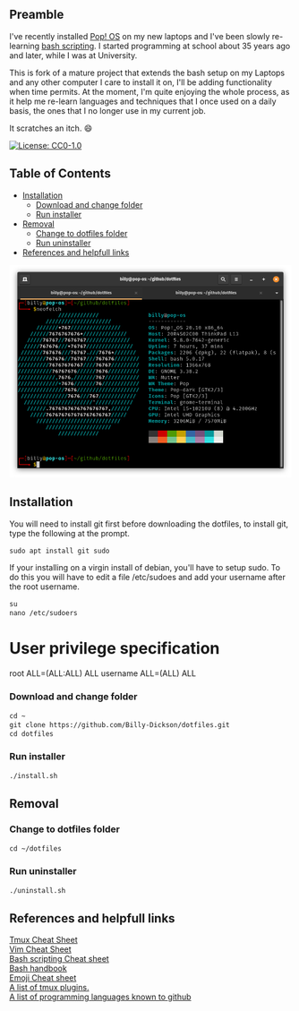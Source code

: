 ## Preamble

I've recently installed  [Pop! OS](https://pop.system76.com) on my new laptops and I've been slowly re-learning [bash scripting](https://ryanstutorials.net/bash-scripting-tutorial/). I started programming at school about 35 years ago and later, while I was at University.

This is fork of a mature project that extends the bash setup on my Laptops and any other computer I care to install it on, I'll be adding functionality when time permits. At the moment, I'm quite enjoying the whole process, as it help me re-learn languages and techniques that I once used on a daily basis, the ones that I no longer use in my current job.

It scratches an itch. :smile:

[![License: CC0-1.0](https://img.shields.io/badge/License-CC0%201.0-lightgrey.svg)](http://creativecommons.org/publicdomain/zero/1.0/)

## Table of Contents
 - [Installation](#installation)
   - [Download and change folder](#download-and-change-folder)
   - [Run installer](#run-installer)
 - [Removal](#removal)
   - [Change to dotfiles folder](#change-to-dotfiles-folder)
   - [Run uninstaller](#run-uninstaller)
 - [References and helpfull links](#references-and-helpfull-links)

![Terminal Screenshot](assets/Screenshot.png)

## Installation

You will need to install git first before downloading the dotfiles, to install git, type the following at the prompt.

```shell scripting
sudo apt install git sudo
```

If your installing on a virgin install of debian, you'll have to setup sudo. To do this you will have to edit a file /etc/sudoes and add your username after the root username.

```shell scripting
su
nano /etc/sudoers
```

# User privilege specification
root    ALL=(ALL:ALL) ALL
username  ALL=(ALL)  ALL

### Download and change folder
```shell scripting
cd ~
git clone https://github.com/Billy-Dickson/dotfiles.git
cd dotfiles
```
### Run installer
```shell scripting
./install.sh
```
## Removal

### Change to dotfiles folder
```shell scripting
cd ~/dotfiles
```

### Run uninstaller
```shell scripting
./uninstall.sh
```

## References and helpfull links
[Tmux Cheat Sheet](https://tmuxcheatsheet.com/)  
[Vim Cheat Sheet](https://devhints.io/vim)  
[Bash scripting Cheat sheet](https://devhints.io/bash)  
[Bash handbook](https://github.com/denysdovhan/bash-handbook)  
[Emoji Cheat sheet](https://github.com/ikatyang/emoji-cheat-sheet#table-of-contents)  
[A list of tmux plugins.](https://github.com/tmux-plugins/list)  
[A list of programming languages known to github](https://github.com/github/linguist/blob/master/lib/linguist/languages.yml)   
